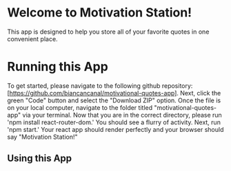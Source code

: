 # Welcome to Motivation Station! 
This app is designed to help you store all of your favorite quotes in one convenient place. 

# Running this App
To get started, please navigate to the following github repository: [https://github.com/biancancanal/motivational-quotes-app]. Next, click the green "Code" button and select the "Download ZIP" option. Once the file is on your local computer, navigate to the folder titled "motivational-quotes-app" via your terminal. Now that you are in the correct directory, please run 'npm install react-router-dom.' You should see a flurry of activity. Next, run 'npm start.' Your react app should render perfectly and your browser should say "Motivation Station!"

## Using this App
